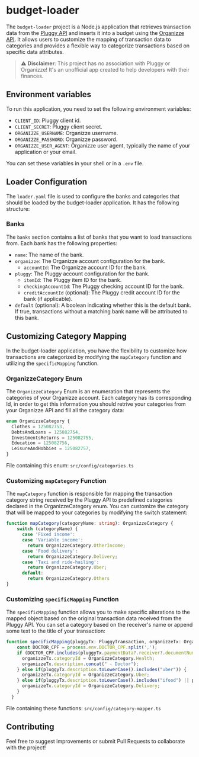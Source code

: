 # budget-loader
The `budget-loader` project is a Node.js application that retrieves transaction data from the [Pluggy API](https://www.organizze.com.br/) and inserts it into a budget using the [Organizze API](https://www.organizze.com.br/). It allows users to customize the mapping of transaction data to categories and provides a flexible way to categorize transactions based on specific data attributes.

> :warning:  **Disclaimer**: This project has no association with Pluggy or Organizze! It's an unofficial app created to help developers with their finances.

## Environment variables

To run this application, you need to set the following environment variables:

- `CLIENT_ID`: Pluggy client id.
- `CLIENT_SECRET`: Pluggy client secret.
- `ORGANIZZE_USERNAME`: Organizze username.
- `ORGANIZZE_PASSWORD`: Organizze password.
- `ORGANIZZE_USER_AGENT`: Organizze user agent, typically the name of your application or your email.

You can set these variables in your shell or in a `.env` file.

## Loader Configuration

The `loader.yaml` file is used to configure the banks and categories that should be loaded by the budget-loader application. It has the following structure:

### Banks

The `banks` section contains a list of banks that you want to load transactions from. Each bank has the following properties:

- `name`: The name of the bank.
- `organizze`: The Organizze account configuration for the bank.
  - `accountId`: The Organizze account ID for the bank.
- `pluggy`: The Pluggy account configuration for the bank.
  - `itemId`: The Pluggy item ID for the bank.
  - `checkingAccountId`: The Pluggy checking account ID for the bank.
  - `creditAccountId` (optional): The Pluggy credit account ID for the bank (if applicable).
- `default` (optional): A boolean indicating whether this is the default bank. If true, transactions without a matching bank name will be attributed to this bank.

## Customizing Category Mapping

In the budget-loader application, you have the flexibility to customize how transactions are categorized by modifying the `mapCategory` function and utilizing the `specificMapping` function.

### OrganizzeCategory Enum

The `OrganizzeCategory` Enum is an enumeration that represents the categories of your Organizze account. Each category has its corresponding Id, in order to get this information you should retrive your categories from your Organizze API and fill all the category data:

```ts
enum OrganizzeCategory {
  Clothes = 125082753,
  DebtsAndLoans = 125082754,
  InvestmentsReturns = 125082755,
  Education = 125082756,
  LeisureAndHobbies = 125082757,
}
```

File containing this enum: `src/config/categories.ts`


### Customizing `mapCategory` Function
The `mapCategory` function is responsible for mapping the transaction category string received by the Pluggy API to predefined categories declared in the OrganizzeCategory enum. You can customize the category that will be mapped to your categories by modifying the switch statement:

```ts
function mapCategory(categoryName: string): OrganizzeCategory {
    switch (categoryName) {
      case 'Fixed income':
      case 'Variable income':
        return OrganizzeCategory.OtherIncome;
      case 'Food delivery':
        return OrganizzeCategory.Delivery;
      case 'Taxi and ride-hailing':
        return OrganizzeCategory.Uber;
      default:
        return OrganizzeCategory.Others
}
```

### Customizing `specificMapping` Function
The `specificMapping` function allows you to make specific alterations to the mapped object based on the original transaction data received from the Pluggy API. You can set a category based on the receiver's name or append some text to the title of your transaction:

```ts
function specificMapping(pluggyTx: PluggyTransaction, organizzeTx: OrganizzeTransaction) {
    const DOCTOR_CPF = process.env.DOCTOR_CPF.split(',');
    if (DOCTOR_CPF.includes(pluggyTx.paymentData?.receiver?.documentNumber?.value)) {
      organizzeTx.categoryId = OrganizzeCategory.Health;
      organizzeTx.description.concat(" - Doctor");
    } else if(pluggyTx.description.toLowerCase().includes("uber")) {
      organizzeTx.categoryId = OrganizzeCategory.Uber;
    } else if(pluggyTx.description.toLowerCase().includes("ifood") || pluggyTx.description.toLowerCase().includes("ifd*")) {
      organizzeTx.categoryId = OrganizzeCategory.Delivery;
    }
  }
```
File containing these functions: `src/config/category-mapper.ts`

## Contributing

Feel free to suggest improvements or submit Pull Requests to collaborate with the project!